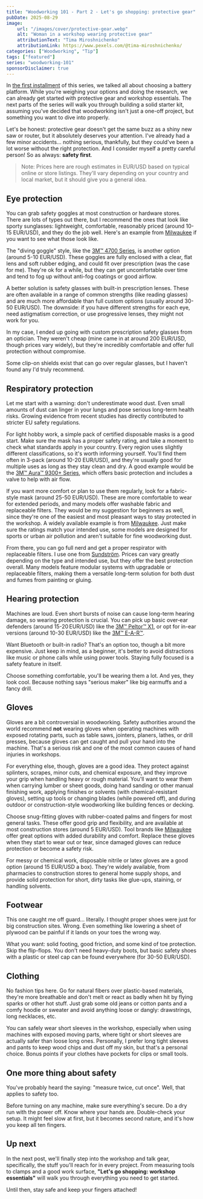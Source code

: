 ```yaml
---
title: "Woodworking 101 - Part 2 - Let's go shopping: protective gear"
pubDate: 2025-08-29
image:
    url: "/images/cover/protective-gear.webp"
    alt: "Woman in a workshop wearing protective gear"
    attributionText: "Tima Miroshnichenko"
    attributionLink: https://www.pexels.com/@tima-miroshnichenko/
categories: ["Woodworking", "Tip"]
tags: ["featured"]
series: "woodworking-101"
sponsorDisclaimer: true
---
```


In [the first installment](/blog/woodworking-101-part1) of this series, we talked all about choosing a battery platform. While you're weighing your options and doing the research, we can already get started with protective gear and workshop essentials. The next parts of the series will walk you through building a solid starter kit, assuming you've decided that woodworking isn't just a one-off project, but something you want to dive into properly.

Let's be honest: protective gear doesn't get the same buzz as a shiny new saw or router, but it absolutely deserves your attention. I've already had a few minor accidents... nothing serious, thankfully, but they could've been a lot worse without the right protection. And I consider myself a pretty careful person! So as always: **safety first**.

> Note: Prices here are rough estimates in EUR/USD based on typical online or store listings. They'll vary depending on your country and local market, but it should give you a general idea.

## Eye protection

You can grab safety goggles at most construction or hardware stores. There are lots of types out there, but I recommend the ones that look like sporty sunglasses: lightweight, comfortable, reasonably priced (around 10-15 EUR/USD), and they do the job well. Here's an example from [Milwaukee](https://www.milwaukeetool.eu/en-eu/safety-glasses/safety-glasses/?variant=497199) if you want to see what those look like.

The "diving goggle" style, like the [3M™ 4700 Series](https://www.3m.co.uk/3M/en_GB/p/d/b00040546/), is another option (around 5-10 EUR/USD). These goggles are fully enclosed with a clear, flat lens and soft rubber edging, and could fit over prescription (was the case for me). They're ok for a while, but they can get uncomfortable over time and tend to fog up without anti-fog coatings or good airflow.

A better solution is safety glasses with built-in prescription lenses. These are often available in a range of common strengths (like reading glasses) and are much more affordable than full custom options (usually around 30-50 EUR/USD). The downside: if you have different strengths for each eye, need astigmatism correction, or use progressive lenses, they might not work for you.

In my case, I ended up going with custom prescription safety glasses from an optician. They weren't cheap (mine came in at around 200 EUR/USD, though prices vary widely), but they're incredibly comfortable and offer full protection without compromise.

Some clip-on shields exist that can go over regular glasses, but I haven't found any I'd truly recommend.

## Respiratory protection

Let me start with a warning: don't underestimate wood dust. Even small amounts of dust can linger in your lungs and pose serious long-term health risks. Growing evidence from recent studies has directly contributed to stricter EU safety regulations.

For light hobby work, a simple pack of certified disposable masks is a good start. Make sure the mask has a proper safety rating, and take a moment to check what standards apply in your country. Every region uses slightly different classifications, so it's worth informing yourself. You'll find them often in 3-pack (around 10-20 EUR/USD), and they're usually good for multiple uses as long as they stay clean and dry. A good example would be the [3M™ Aura™ 9300+ Series](https://www.3m.co.uk/3M/en_GB/p/d/b00037958/), which offers basic protection and includes a valve to help with air flow.

If you want more comfort or plan to use them regularly, look for a fabric-style mask (around 25-50 EUR/USD). These are more comfortable to wear for extended periods, and many models offer washable fabric and replaceable filters. They would be my suggestion for beginners as well, since they're one of the easiest and most pleasant ways to stay protected in the workshop. A widely available example is from [Milwaukee](https://www.milwaukeetool.eu/en-eu/performance-face-covering/performance-face-covering/). Just make sure the ratings match your intended use, some models are designed for sports or urban air pollution and aren't suitable for fine woodworking dust.

From there, you can go full nerd and get a proper respirator with replaceable filters. I use one from [Sundström](https://srsafety.com/en/product/sr-900-s-2). Prices can vary greatly depending on the type and intended use, but they offer the best protection overall. Many models feature modular systems with upgradable or replaceable filters, making them a versatile long-term solution for both dust and fumes from painting or gluing.

## Hearing protection

Machines are loud. Even short bursts of noise can cause long-term hearing damage, so wearing protection is crucial. You can pick up basic over‑ear defenders (around 15-20 EUR/USD) like the [3M™ Peltor™ X1](https://www.3m.co.uk/3M/en_GB/p/d/b00037377/), or opt for in-ear versions (around 10-30 EUR/USD) like the [3M™ E-A-R™](https://www.3m.co.uk/3M/en_GB/p/d/b00037716/).

Want Bluetooth or built-in radio? That's an option too, though a bit more expensive. Just keep in mind, as a beginner, it's better to avoid distractions like music or phone calls while using power tools. Staying fully focused is a safety feature in itself.

Choose something comfortable, you'll be wearing them a lot. And yes, they look cool. Because nothing says "serious maker" like big earmuffs and a fancy drill.

## Gloves

Gloves are a bit controversial in woodworking. Safety authorities around the world recommend **not** wearing gloves when operating machines with exposed rotating parts, such as table saws, jointers, planers, lathes, or drill presses, because gloves can get caught and pull your hand into the machine. That's a serious risk and one of the most common causes of hand injuries in workshops.

For everything else, though, gloves are a good idea. They protect against splinters, scrapes, minor cuts, and chemical exposure, and they improve your grip when handling heavy or rough material. You'll want to wear them when carrying lumber or sheet goods, doing hand sanding or other manual finishing work, applying finishes or solvents (with chemical-resistant gloves), setting up tools or changing blades (while powered off), and during outdoor or construction-style woodworking like building fences or decking.

Choose snug-fitting gloves with rubber-coated palms and fingers for most general tasks. These offer good grip and flexibility, and are available at most construction stores (around 5 EUR/USD). Tool brands like [Milwaukee](https://www.milwaukeetool.eu/en-eu/cut-a-gloves/cut-a-gloves/) offer great options with added durability and comfort. Replace these gloves when they start to wear out or tear, since damaged gloves can reduce protection or become a safety risk.

For messy or chemical work, disposable nitrile or latex gloves are a good option (around 15 EUR/USD a box). They're widely available, from pharmacies to construction stores to general home supply shops, and provide solid protection for short, dirty tasks like glue-ups, staining, or handling solvents.

## Footwear

This one caught me off guard... literally. I thought proper shoes were just for big construction sites. Wrong. Even something like lowering a sheet of plywood can be painful if it lands on your toes the wrong way.

What you want: solid footing, good friction, and some kind of toe protection. Skip the flip-flops. You don't need heavy-duty boots, but basic safety shoes with a plastic or steel cap can be found everywhere (for 30-50 EUR/USD).

## Clothing

No fashion tips here. Go for natural fibers over plastic-based materials, they're more breathable and don't melt or react as badly when hit by flying sparks or other hot stuff. Just grab some old jeans or cotton pants and a comfy hoodie or sweater and avoid anything loose or dangly: drawstrings, long necklaces, etc.

You can safely wear short sleeves in the workshop, especially when using machines with exposed moving parts, where tight or short sleeves are actually safer than loose long ones. Personally, I prefer long tight sleeves and pants to keep wood chips and dust off my skin, but that's a personal choice. Bonus points if your clothes have pockets for clips or small tools.

## One more thing about safety

You've probably heard the saying: "measure twice, cut once". Well, that applies to safety too.

Before turning on any machine, make sure everything's secure. Do a dry run with the power off. Know where your hands are. Double-check your setup. It might feel slow at first, but it becomes second nature, and it's how you keep all ten fingers.

## Up next

In the next post, we'll finally step into the workshop and talk gear, specifically, the stuff you'll reach for in every project. From measuring tools to clamps and a good work surface, **"Let's go shopping: workshop essentials"** will walk you through everything you need to get started.

Until then, stay safe and keep your fingers attached!
